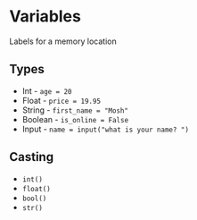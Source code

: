 # Variables

Labels for a memory location

## Types

- Int - `age = 20`
- Float - `price = 19.95`
- String - `first_name = "Mosh"`
- Boolean - `is_online = False`
- Input - `name = input("what is your name? ")`

## Casting

- `int()`
- `float()`
- `bool()`
- `str()`

